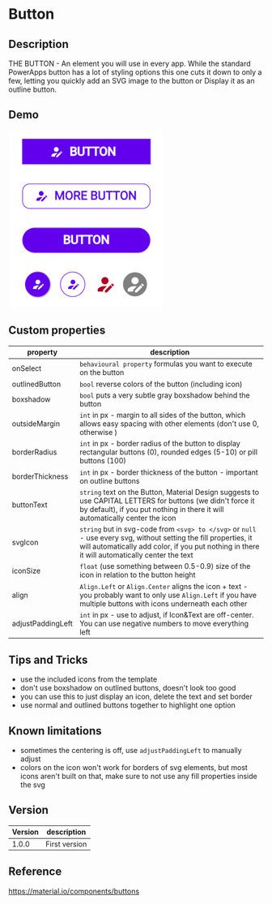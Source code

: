 # Button

## Description

THE BUTTON - An element you will use in every app. While the standard PowerApps button has a lot of styling options this one cuts it down to only a few, letting you quickly add an SVG image to the button or Display it as an outline button.

## Demo

![Button](../assets/cmp_MD_button_examples.png)

## Custom properties

| property | description |
| --- | --- |
| onSelect | `behavioural property` formulas you want to execute on the button |
| outlinedButton | `bool` reverse colors of the button (including icon) |
| boxshadow | `bool` puts a very subtle gray boxshadow behind the button |
| outsideMargin | `int` in px - margin to all sides of the button, which allows easy spacing with other elements (don't use 0, otherwise ) |
| borderRadius | `int` in px - border radius of the button to display rectangular buttons (0), rounded edges (5-10) or pill buttons (100) |
| borderThickness | `int` in px - border thickness of the button - important on outline buttons |
| buttonText | `string` text on the Button, Material Design suggests to use CAPITAL LETTERS for buttons (we didn't force it by default), if you put nothing in there it will automatically center the icon |
| svgIcon | `string` but in svg-code from `<svg> to </svg>` or `null` - use every svg, without setting the fill properties, it will automatically add color, if you put nothing in there it will automatically center the text |
| iconSize | `float` (use something between 0.5-0.9) size of the icon in relation to the button height |
| align | `Align.Left` or `Align.Center` aligns the icon + text - you probably want to only use `Align.Left` if you have multiple buttons with icons underneath each other |
| adjustPaddingLeft | `int` in px - use to adjust, if Icon&Text are off-center. You can use negative numbers to move everything left |

## Tips and Tricks

* use the included icons from the template
* don't use boxshadow on outlined buttons, doesn't look too good
* you can use this to just display an icon, delete the text and set border
* use normal and outlined buttons together to highlight one option

## Known limitations

* sometimes the centering is off, use `adjustPaddingLeft` to manually adjust
* colors on the icon won't work for borders of svg elements, but most icons aren't built on that, make sure to not use any fill properties inside the svg

## Version

| Version | description |
| --- | --- |
| 1.0.0 | First version |

## Reference

https://material.io/components/buttons
